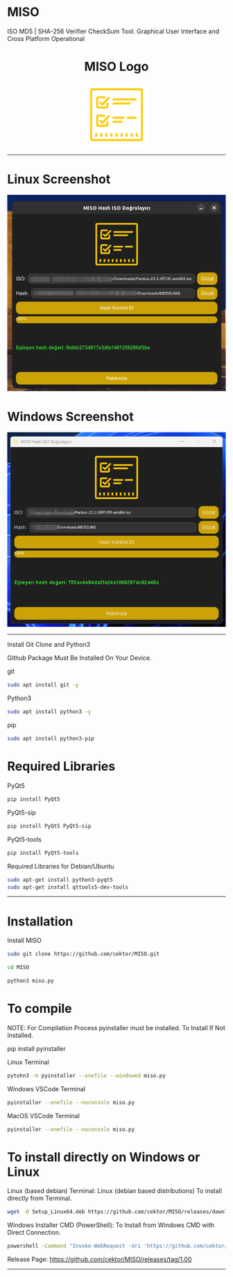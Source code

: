 # MISO
ISO MD5 | SHA-256 Verifier CheckSum Tool. Graphical User Interface and Cross Platform Operational

<h1 align="center">MISO Logo</h1>

<p align="center">
  <img src="misolo.png" alt="MISO Logo" width="150" height="150">
</p>


----------------------

# Linux Screenshot
![Linux(pardus)](screenshot/miso_linux.png)  

# Windows Screenshot
![Windows(11)](screenshot/miso_windows.png) 

--------------------
Install Git Clone and Python3

Github Package Must Be Installed On Your Device.

git
```bash
sudo apt install git -y
```

Python3
```bash
sudo apt install python3 -y 

```

pip
```bash
sudo apt install python3-pip

```

# Required Libraries

PyQt5
```bash
pip install PyQt5
```
PyQt5-sip
```bash
pip install PyQt5 PyQt5-sip
```

PyQt5-tools
```bash
pip install PyQt5-tools
```

Required Libraries for Debian/Ubuntu
```bash
sudo apt-get install python3-pyqt5
sudo apt-get install qttools5-dev-tools
```

----------------------------------


# Installation
Install MISO

```bash
sudo git clone https://github.com/cektor/MISO.git
```
```bash
cd MISO
```

```bash
python3 miso.py

```

# To compile

NOTE: For Compilation Process pyinstaller must be installed. To Install If Not Installed.

pip install pyinstaller 

Linux Terminal 
```bash
pytohn3 -m pyinstaller --onefile --windowed miso.py
```

Windows VSCode Terminal 
```bash
pyinstaller --onefile --noconsole miso.py
```

MacOS VSCode Terminal 
```bash
pyinstaller --onefile --noconsole miso.py
```

# To install directly on Windows or Linux


Linux (based debian) Terminal: Linux (debian based distributions) To install directly from Terminal.
```bash
wget -O Setup_Linux64.deb https://github.com/cektor/MISO/releases/download/1.00/Setup_Linux64.deb && sudo apt install ./Setup_Linux64.deb && sudo apt-get install -f -y
```

Windows Installer CMD (PowerShell): To Install from Windows CMD with Direct Connection.
```bash
powershell -Command "Invoke-WebRequest -Uri 'https://github.com/cektor/MISO/releases/download/1.00/Setup_Win64.exe' -OutFile 'Setup_Win64.exe'" && start /wait Setup_Win64.exe
```

Release Page: https://github.com/cektor/MISO/releases/tag/1.00

----------------------------------
